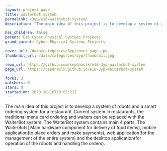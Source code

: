 ```yaml
---
layout: project_page
title: waiterbot system
permalink: /3yp/e16/waiterbot-system/
description: "The main idea of this project is to develop a system of robots and a smart ordering system for a restaurant.  Current system in restaurants, the traditional menu card ordering and waiters can be replaced with the WaiterBot system. The WaiterBot system contains main 4 parts. The WaiterBots( Main hardware component for delivery of food items), mobile application(to place orders and make payments), web application(for the management of the entire system) and the desktop application(for operation of the robots and handling the orders)."

has_children: false
parent: E16 Cyber-Physical Systems Projects
grand_parent: Cyber-Physical Systems Projects

cover_url: /data/categories/3yp/cover_page.jpg
thumbnail_url: /data/categories/3yp/thumbnail.jpg

repo_url: https://github.com/cepdnaclk/e16-3yp-waiterbot-system
page_url: https://cepdnaclk.github.io/e16-3yp-waiterbot-system

forks: 3
watchers: 0
stars: 0
started_on: 2020-10-16T18:05:21Z
---
```

The main idea of this project is to develop a system of robots and a smart ordering system for a restaurant.  Current system in restaurants, the traditional menu card ordering and waiters can be replaced with the WaiterBot system. The WaiterBot system contains main 4 parts. The WaiterBots( Main hardware component for delivery of food items), mobile application(to place orders and make payments), web application(for the management of the entire system) and the desktop application(for operation of the robots and handling the orders).


